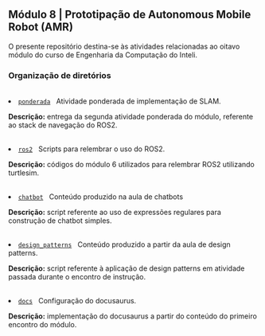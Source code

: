 <h2>Módulo 8 | Prototipação de Autonomous Mobile Robot (AMR)</h2>

<p>O presente repositório destina-se às atividades relacionadas ao oitavo módulo do curso de Engenharia da Computação do Inteli.</p>

<h3>Organização de diretórios</h3><br>

<li><a href="https://github.com/amandafontes/M8-Inteli-Autonomous-Vehicle-Prototyping/tree/main/ponderada"><code>ponderada</code></a>&nbsp;&nbsp;&nbsp;Atividade ponderada de implementação de SLAM.<br>
  <p><b>Descrição:</b> entrega da segunda atividade ponderada do módulo, referente ao stack de navegação do ROS2.</p>
<br>

<li><a href="https://github.com/amandafontes/M8-Inteli-Autonomous-Vehicle-Prototyping/tree/main/ros2"><code>ros2</code></a>&nbsp;&nbsp;&nbsp;Scripts para relembrar o uso do ROS2.<br>
  <p><b>Descrição:</b> códigos do módulo 6 utilizados para relembrar ROS2 utilizando turtlesim.</p>
<br>

<li><a href="https://github.com/amandafontes/M8-Inteli-Autonomous-Vehicle-Prototyping/tree/main/chatbot"><code>chatbot</code></a>&nbsp;&nbsp;&nbsp;Conteúdo produzido na aula de chatbots<br>
  <p><b>Descrição:</b> script referente ao uso de expressões regulares para construção de chatbot simples.</p>
<br>

<li><a href="https://github.com/amandafontes/M8-Inteli-Autonomous-Vehicle-Prototyping/tree/main/design_patterns"><code>design_patterns</code></a>&nbsp;&nbsp;&nbsp;Conteúdo produzido a partir da aula de design patterns.<br>
  <p><b>Descrição:</b> script referente à aplicação de design patterns em atividade passada durante o encontro de instrução.</p>
<br>

<li><a href="https://github.com/amandafontes/M8-Inteli-Autonomous-Vehicle-Prototyping/tree/main/docs"><code>docs</code></a>&nbsp;&nbsp;&nbsp;Configuração do docusaurus.<br>
  <p><b>Descrição:</b> implementação do docusaurus a partir do conteúdo do primeiro encontro do módulo.</p>
<br>